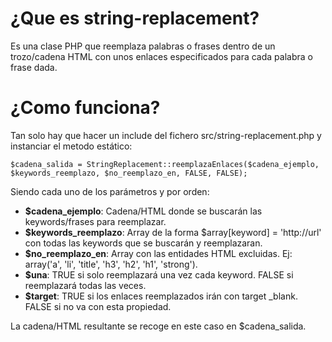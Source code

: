  # ¿Que es string-replacement?


Es una clase PHP que reemplaza palabras o frases dentro de un trozo/cadena HTML con unos enlaces especificados para cada palabra o frase dada.

 # ¿Como funciona?


Tan solo hay que hacer un include del fichero src/string-replacement.php y instanciar el metodo estático:

```
$cadena_salida = StringReplacement::reemplazaEnlaces($cadena_ejemplo, $keywords_reemplazo, $no_reemplazo_en, FALSE, FALSE);
```

Siendo cada uno de los parámetros y por orden:
* **$cadena_ejemplo**: Cadena/HTML donde se buscarán las keywords/frases para reemplazar.
* **$keywords_reemplazo**: Array de la forma $array[keyword] = 'http://url' con todas las keywords que se buscarán y reemplazaran.
* **$no_reemplazo_en**: Array con las entidades HTML excluidas. Ej: array('a', 'li', 'title', 'h3', 'h2', 'h1', 'strong').
* **$una**: TRUE si solo reemplazará una vez cada keyword. FALSE si reemplazará todas las veces.
* **$target**: TRUE si los enlaces reemplazados irán con target _blank. FALSE si no va con esta propiedad.

La cadena/HTML resultante se recoge en este caso en $cadena_salida.